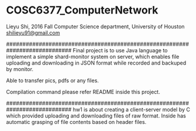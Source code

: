 # COSC6377_ComputerNetwork

Lieyu Shi, 2016 Fall
Computer Science department, University of Houston
shilieyu91@gmail.com

############################################################################
Final project is to use Java language to implement a simple shard-monitor
system on server, which enables file uploading and downloading in JSON format
while recorded and backuped by monitor.

Able to transfer pics, pdfs or any files.

Compilation command please refer README inside this project.


############################################################################
hw1 is about creating a client-server model by C which provided uploading and 
downloading files of raw format. Inside has automatic grasping of file contents
based on header files.

